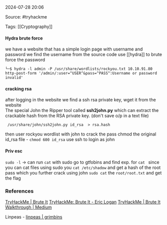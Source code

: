 
2024-07-28 20:06

Source: #tryhackme 

Tags:  [[Cryptography]]

#### Hydra brute force

we have a website that has a simple login page with username and password 
we find the username from the source code 
use [[hydra]] to brute force the password
```
└─$ hydra -l admin -P /usr/share/wordlists/rockyou.txt 10.10.91.80 http-post-form '/admin/:user=^USER^&pass=^PASS^:Username or password invalid'
```
#### cracking rsa 

after logging in the website we find a ssh rsa private key, wget it from the website  
The special John the Ripper tool called **ssh2john.py** which can extract the crackable hash from the RSA private key. (don't save o/p in a text file)
```
 /usr/share/john/ssh2john.py id_rsa  > rsa.hash
```
then user rockyou wordlist with john to crack the pass 
chmod the original id_rsa file - `chmod 600 id_rsa`
use ssh to login as john
#### Priv esc

`sudo -l` -> can run `cat` with sudo
go to gtfobins and find exp. for `cat `
since you can cat files using sudo you `cat /etc/shadow` and get a hash of the root pass which you further crack using john 
`sudo cat` the `root/root.txt` and get the flag
### References

[TryHackMe | Brute It](https://tryhackme.com/r/room/bruteit)
[TryHackMe: Brute It - Eric Logan](https://eric.cc/tryhackme-brute-it/)
[TryHackMe | Brute It Walkthrough | Medium](https://enescayvarli.medium.com/tryhackme-bruteit-walkthrough-e93e3f29c233)

Linpeas - [linpeas | grimbins](https://grimbins.github.io/grimbins/linpeas/)